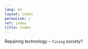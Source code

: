 ```yaml
---
lang: en
layout: index
permalink: /
ref: index
title: index
---
```


Repairing technology – `fixing` society?

<!-- more -->
